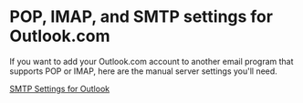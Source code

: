 # POP, IMAP, and SMTP settings for Outlook.com

If you want to add your Outlook.com account to another email program that supports POP or IMAP, here are the manual server settings you'll need.

[SMTP Settings for Outlook](https://support.microsoft.com/en-us/office/pop-imap-and-smtp-settings-for-outlook-com-d088b986-291d-42b8-9564-9c414e2aa040)